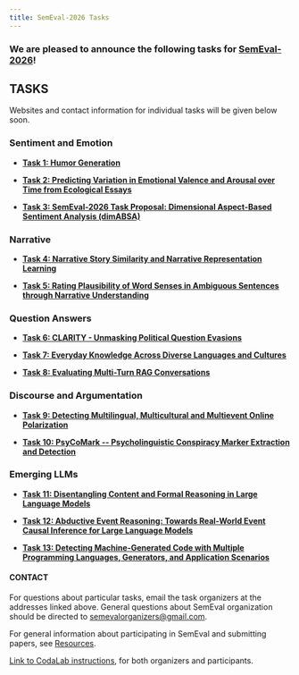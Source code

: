 ```yaml
---
title: SemEval-2026 Tasks
---
```


### We are pleased to announce the following tasks for [SemEval-2026](https://semeval.github.io/SemEval2026)!

## TASKS
Websites and contact information for individual tasks will be given below soon.

### Sentiment and Emotion

- **[Task 1: Humor Generation](https://semeval2025-task1.github.io/)**
<!--  ([[contact organizers]](mailto:semeval-2025-multimodal-idiomaticity@googlegroups.com),
  [[join task mailing list]](mailto:admire-semeval-2025@googlegroups.com))<br>
  Thomas Pickard, Aline Villavicencio, Maggie Mi, Wei He, Carolina Scarton, Marco Idiart -->

- **[Task 2: Predicting Variation in Emotional Valence and Arousal over Time from Ecological Essays](https://sapienzanlp.github.io/ea-mt/)**
<!--  ([[contact organizers]](mailto:simone.conia@uniroma1.it),
  [[join task mailing list]](https://groups.google.com/a/uniroma1.it/g/semeval-2025-task-2-ea-mt))<br>
  Simone Conia, Min Li, Roberto Navigli, Saloni Potdar -->
  
- **[Task 3: SemEval-2026 Task Proposal: Dimensional Aspect-Based Sentiment Analysis (dimABSA)](https://sapienzanlp.github.io/ea-mt/)**
<!--  ([[contact organizers]](mailto:simone.conia@uniroma1.it),
  [[join task mailing list]](https://groups.google.com/a/uniroma1.it/g/semeval-2025-task-2-ea-mt))<br>
  Simone Conia, Min Li, Roberto Navigli, Saloni Potdar -->

### Narrative 

- **[Task 4: Narrative Story Similarity and Narrative Representation Learning](https://llmunlearningsemeval2025.github.io/)**
<!--  ([[contact organizers]](mailto:llm-unlearning-semeval2025@googlegroups.com),
  [[join task mailing list]](mailto:llm-unlearning-semeval2025@googlegroups.com))<br>
  Anil Ramakrishna, Kai-Wei Chang, Rahul Gupta, Volkan Cevher, Bhanu Vinzamuri, He Xie, Venkatesh Elango, Zhiqi Bu -->


- **[Task 5: Rating Plausibility of Word Senses in Ambiguous Sentences through Narrative Understanding](https://helsinki-nlp.github.io/shroom/)**
<!--  ([[contact organizers]](mailto:timothee.mickus@helsinki.fi),
  [[join task mailing list]](https://groups.google.com/g/semeval-2025-task-3-mu-shroom))<br>
  Timothee Mickus, Elaine Zosa, Raúl Vázquez, Teemu Vahtola, Jörg Tiedemann, Vincent Segonne, Alessandro Raganato, Shaoxiong Ji, Jussi Karlgren, Marianna Apidianaki -->

### Question Answers


- **[Task 6: CLARITY - Unmasking Political Question Evasions](https://sites.google.com/view/llms4subjects/home)**
<!--   ([[contact organizers]](mailto:llms4subjects@gmail.com),
  [[join task mailing list]](mailto:llms4subjects@googlegroups.com))<br>
  Jennifer D'Souza, Mathias Begoin, Holger Israel, Berrit Genat, Sören Auer -->


- **[Task 7: Everyday Knowledge Across Diverse Languages and Cultures](https://sites.google.com/view/promiseeval/promiseeval)**
<!--   ([[contact organizers]](mailto:c.c.chen@acm.org),
  [[join task mailing list]](https://groups.google.com/g/promiseeval))<br>
  Chung-Chi Chen, Juyeon Kang, Hanwool Lee, Yohei Seki, Min-Yuh Day, Hiroya Takamura -->

- **[Task 8: Evaluating Multi-Turn RAG Conversations](https://disai.eu/semeval-2025)**
<!--   ([[contact organizers]](mailto:semeval@disai.eu),
  [[join task mailing list]](mailto:semeval2025-task7@googlegroups.com))<br>
  Qiwei Peng, Michal Gregor, Ivan Srba, Simon Ostermann, Marian Simko, Juraj Podroužek, Matúš Mesarčík, Jaroslav Kopčan -->

  
### Discourse and Argumentation

- **[Task 9: Detecting Multilingual, Multicultural and Multievent Online Polarization](https://food-hazard-detection-semeval-2025.github.io/)**
 <!--   ([[contact organizers]](mailto:food-hazard-detection-semeval-2025@googlegroups.com),
  [[join task mailing list]](https://groups.google.com/g/food-hazard-detection-semeval-2025-participants))<br>
  Korbinian Randl, George Marinos, John Pavlopoulos, Aron Henriksson, Tony Lindgren, Manos Karvounis -->

- **[Task 10: PsyCoMark -- Psycholinguistic Conspiracy Marker Extraction and Detection](https://propaganda.math.unipd.it/semeval2025task10)**
 <!--   ([[contact organizers]](mailto:semeval2025narratives-task@googlegroups.com),
  [[join task mailing list]](mailto:semeval2025narratives-task-participants@googlegroups.com))<br>
  Jakub Piskorski, Giovanni Da San Martino, Preslav Nakov, Tarek Mahmoud, Tanmoy Chakraborty, Shivam Sharma, Roman Yangarber, Ion Androutsopoulos, John Pavlopoulos, Nikolaos Nikolaidis, Ricardo Campos, Alipio Jorge, Dimitar Iliyanov Dimitrov, Ivan Koychev -->

### Emerging LLMs

- **[Task 11: Disentangling Content and Formal Reasoning in Large Language Models](https://github.com/emotion-analysis-project/SemEval2025-task11)**
 <!--   ([[contact organizers]](mailto:emotion-semeval-2025-organisers@googlegroups.com),
  [[join task mailing list]](mailto:emotion-semeval-2025-participants@googlegroups.com))<br>
  Shamsuddeen Hassan Muhammad, Seid Muhie Yimam, Nedjma OUSIDHOUM, Idris Abdulmumin, Ibrahim Said Ahmad, Alham Fikri Aji, David Ifeoluwa Adelani, Vladimir Araujo, Abinew Ali Ayele, Tadesse Destaw Belay, Daniela Teodorescu, Jan Philip Wahle, Terry Ruas, Nirmal Surange, Yi Zhou
-->

- **[Task 12: Abductive Event Reasoning: Towards Real-World Event Causal Inference for Large Language Models](https://github.com/emotion-analysis-project/SemEval2025-task11)**
 <!--   ([[contact organizers]](mailto:emotion-semeval-2025-organisers@googlegroups.com),
  [[join task mailing list]](mailto:emotion-semeval-2025-participants@googlegroups.com))<br>
  Shamsuddeen Hassan Muhammad, Seid Muhie Yimam, Nedjma OUSIDHOUM, Idris Abdulmumin, Ibrahim Said Ahmad, Alham Fikri Aji, David Ifeoluwa Adelani, Vladimir Araujo, Abinew Ali Ayele, Tadesse Destaw Belay, Daniela Teodorescu, Jan Philip Wahle, Terry Ruas, Nirmal Surange, Yi Zhou
-->

- **[Task 13: Detecting Machine-Generated Code with Multiple Programming Languages, Generators, and Application Scenarios](https://github.com/emotion-analysis-project/SemEval2025-task11)**
 <!--   ([[contact organizers]](mailto:emotion-semeval-2025-organisers@googlegroups.com),
  [[join task mailing list]](mailto:emotion-semeval-2025-participants@googlegroups.com))<br>
  Shamsuddeen Hassan Muhammad, Seid Muhie Yimam, Nedjma OUSIDHOUM, Idris Abdulmumin, Ibrahim Said Ahmad, Alham Fikri Aji, David Ifeoluwa Adelani, Vladimir Araujo, Abinew Ali Ayele, Tadesse Destaw Belay, Daniela Teodorescu, Jan Philip Wahle, Terry Ruas, Nirmal Surange, Yi Zhou
-->



#### CONTACT
For questions about particular tasks, email the task organizers at the addresses linked above. General questions about SemEval organization should be directed to <semevalorganizers@gmail.com>.

For general information about participating in SemEval and submitting papers, see [Resources](index.html#resources).

[Link to CodaLab instructions](https://semeval.github.io/SemEval2025/codalab), for both organizers and participants.
